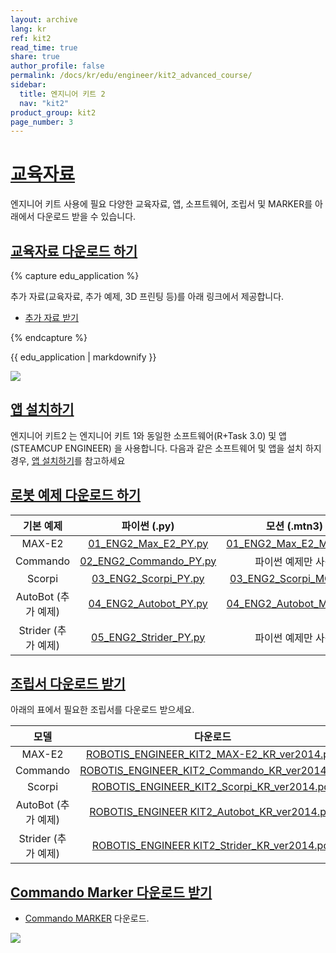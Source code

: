 ```yaml
---
layout: archive
lang: kr
ref: kit2
read_time: true
share: true
author_profile: false
permalink: /docs/kr/edu/engineer/kit2_advanced_course/
sidebar:
  title: 엔지니어 키트 2
  nav: "kit2"
product_group: kit2
page_number: 3
---
```


<style>body {counter-reset: h1 2 !important;}</style>

# [교육자료](#교육자료)

엔지니어 키트 사용에 필요 다양한 교육자료, 앱, 소프트웨어, 조립서 및 MARKER를 아래에서 다운로드 받을 수 있습니다.

## [교육자료 다운로드 하기](#교육자료-다운로드-하기)

{% capture edu_application %}

추가 자료(교육자료, 추가 예제, 3D 프린팅 등)를 아래 링크에서 제공합니다. 
- [추가 자료 받기](https://www.robotis.com/edu/engkit2.php)

{% endcapture %}
<div class="notice--info">{{ edu_application | markdownify }}</div>

![](/assets/images/edu/engineer/kit2/engineer_edu_metarials_kit2.png)

## [앱 설치하기](#앱-설치하기)
엔지니어 키트2 는 엔지니어 키트 1와 동일한 소프트웨어(R+Task 3.0) 및 앱(STEAMCUP ENGINEER) 을 사용합니다. 다음과 같은 소프트웨어 및 앱을 설치 하지 경우, [앱 설치하기](/docs/kr/edu/engineer/kit1/#작동하기)를 참고하세요

## [로봇 예제 다운로드 하기](#로봇-예제-다운로드-하기)

|      기본 예제      |                                  파이썬 (.py)                                  |                                  모션 (.mtn3)                                   |
|:-------------------:|:------------------------------------------------------------------------------:|:-------------------------------------------------------------------------------:|
|       MAX-E2        |  [01_ENG2_Max_E2_PY.py](https://www.robotis.com/service/download.php?no=1915)  | [01_ENG2_Max_E2_MO.mtn3](https://www.robotis.com/service/download.php?no=1916)  |
|      Commando       | [02_ENG2_Commando_PY.py](https://www.robotis.com/service/download.php?no=1917) |                               파이썬 예제만 사용                                |
|       Scorpi        |  [03_ENG2_Scorpi_PY.py](https://www.robotis.com/service/download.php?no=1919)  | [03_ENG2_Scorpi_MO.mtn3](https://www.robotis.com/service/download.php?no=1918)  |
| AutoBot (추가 예제) | [04_ENG2_Autobot_PY.py](https://www.robotis.com/service/download.php?no=1920)  | [04_ENG2_Autobot_MO.mtn3](https://www.robotis.com/service/download.php?no=1921) |
| Strider (추가 예제) | [05_ENG2_Strider_PY.py](https://www.robotis.com/service/download.php?no=1922)  |                               파이썬 예제만 사용                                |

## [조립서 다운로드 받기](#조립서-다운로드-받기)

아래의 표에서 필요한 조립서를 다운로드 받으세요.

|        모델         |                                               다운로드                                                |
|:-------------------:|:-----------------------------------------------------------------------------------------------------:|
|       MAX-E2        |  [ROBOTIS_ENGINEER_KIT2_MAX-E2_KR_ver2014.pdf](https://www.robotis.com/service/download.php?no=1924)  |
|      Commando       | [ROBOTIS_ENGINEER_KIT2_Commando_KR_ver2014.pdf](https://www.robotis.com/service/download.php?no=1925) |
|       Scorpi        |  [ROBOTIS_ENGINEER_KIT2_Scorpi_KR_ver2014.pdf](https://www.robotis.com/service/download.php?no=1926)  |
| AutoBot (추가 예제) | [ ROBOTIS_ENGINEER KIT2_Autobot_KR_ver2014.pdf](https://www.robotis.com/service/download.php?no=1927) |
| Strider (추가 예제) | [ ROBOTIS_ENGINEER KIT2_Strider_KR_ver2014.pdf](https://www.robotis.com/service/download.php?no=1928) |

## [Commando Marker 다운로드 받기](#commando-marker-다운로드-받기)

- [Commando MARKER](https://www.robotis.com/service/download.php?no=1932) 다운로드.

![](/assets/images/edu/engineer/kit2/marker_for_commando.png)
